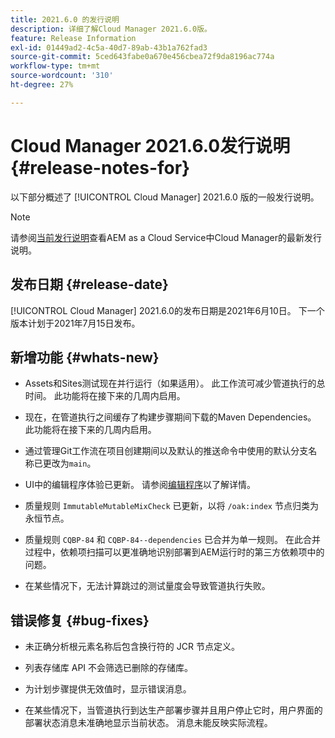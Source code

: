 ```yaml
---
title: 2021.6.0 的发行说明
description: 详细了解Cloud Manager 2021.6.0版。
feature: Release Information
exl-id: 01449ad2-4c5a-40d7-89ab-43b1a762fad3
source-git-commit: 5ced643fabe0a670e456cbea72f9da8196ac774a
workflow-type: tm+mt
source-wordcount: '310'
ht-degree: 27%

---
```


# Cloud Manager 2021.6.0发行说明 {#release-notes-for}

以下部分概述了 [!UICONTROL Cloud Manager] 2021.6.0 版的一般发行说明。

>[!NOTE]
>请参阅[当前发行说明](https://experienceleague.adobe.com/en/docs/experience-manager-cloud-service/content/release-notes/cloud-manager/current#getting-access)查看AEM as a Cloud Service中Cloud Manager的最新发行说明。

## 发布日期 {#release-date}

[!UICONTROL Cloud Manager] 2021.6.0的发布日期是2021年6月10日。
下一个版本计划于2021年7月15日发布。

## 新增功能 {#whats-new}

* Assets和Sites测试现在并行运行（如果适用）。 此工作流可减少管道执行的总时间。 此功能将在接下来的几周内启用。

* 现在，在管道执行之间缓存了构建步骤期间下载的Maven Dependencies。 此功能将在接下来的几周内启用。

* 通过管理Git工作流在项目创建期间以及默认的推送命令中使用的默认分支名称已更改为`main`。

* UI中的编辑程序体验已更新。 请参阅[编辑程序](/help/getting-started/program-setup.md#editing-program)以了解详情。

* 质量规则 `ImmutableMutableMixCheck` 已更新，以将 `/oak:index` 节点归类为永恒节点。

* 质量规则 `CQBP-84` 和 `CQBP-84--dependencies` 已合并为单一规则。 在此合并过程中，依赖项扫描可以更准确地识别部署到AEM运行时的第三方依赖项中的问题。

* 在某些情况下，无法计算跳过的测试量度会导致管道执行失败。

## 错误修复 {#bug-fixes}

* 未正确分析根元素名称后包含换行符的 JCR 节点定义。

* 列表存储库 API 不会筛选已删除的存储库。

* 为计划步骤提供无效值时，显示错误消息。

* 在某些情况下，当管道执行到达生产部署步骤并且用户停止它时，用户界面的部署状态消息未准确地显示当前状态。 消息未能反映实际流程。
